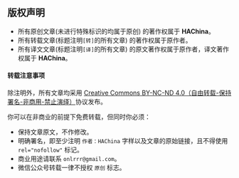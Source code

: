 ## 版权声明

* 所有原创文章(未进行特殊标识的均属于原创) 的著作权属于 **HAChina**。
* 所有转载文章(标题注明`[转]`的所有文章) 的著作权属于原作者。
* 所有译文文章(标题注明`[译]`的所有文章) 的原文著作权属于原作者，译文著作权属于 **HAChina**。

#### 转载注意事项

除注明外，所有文章均采用 [Creative Commons BY-NC-ND 4.0（自由转载-保持署名-非商用-禁止演绎）](http://creativecommons.org/licenses/by-nc-nd/4.0/deed.zh)协议发布。

你可以在非商业的前提下免费转载，但同时你必须：

* 保持文章原文，不作修改。
* 明确署名，即至少注明 `作者：HAChina` 字样以及文章的原始链接，且不得使用 `rel="nofollow"` 标记。
* 商业用途请联系 `onlrrr@gmail.com`。
* 微信公众号转载一律不授权 `原创` 标志。
